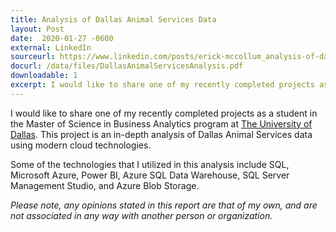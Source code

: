 ```yaml
---
title: Analysis of Dallas Animal Services Data
layout: Post
date:  2020-01-27 -0600
external: LinkedIn
sourceurl: https://www.linkedin.com/posts/erick-mccollum_analysis-of-dallas-animal-services-data-activity-6627729700913500160-5SPX
docurl: /data/files/DallasAnimalServicesAnalysis.pdf
downloadable: 1
excerpt: I would like to share one of my recently completed projects as a student in the Master of Science in Business Analytics program at The University of Dallas. This project is an in-depth analysis of Dallas Animal Services data using modern cloud technologies.
---
```


I would like to share one of my recently completed projects as a student in the Master of Science in Business Analytics program at [The University of Dallas](https://udallas.edu/). This project is an in-depth analysis of Dallas Animal Services data using modern cloud technologies. 

Some of the technologies that I utilized in this analysis include SQL, Microsoft Azure, Power BI, Azure SQL Data Warehouse, SQL Server Management Studio, and Azure Blob Storage.

*Please note, any opinions stated in this report are that of my own, and are not associated in any way with another person or organization.*